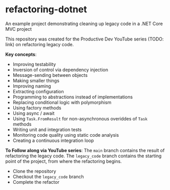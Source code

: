 # refactoring-dotnet

An example project demonstrating cleaning up legacy code in a .NET Core MVC project

This repository was created for the Productive Dev YouTube series (TODO: link) on refactoring legacy code.

__Key concepts__:

- Improving testability
- Inversion of control via dependency injection
- Message-sending between objects
- Making smaller things
- Improving naming
- Extracting configuration
- Programming to abstractions instead of implementations
- Replacing conditional logic with polymorphism
- Using factory methods
- Using async / await
- Using `Task.FromResult` for non-asynchronous overiddes of `Task` methods
- Writing unit and integration tests
- Monitoring code quality using static code analysis
- Creating a continuous integration loop

__To Follow along via YouTube series__:
The `main` branch contains the result of refactoring the legacy code.  The `legacy_code` branch contains the starting point of the project, from where the refactoring begins.

- Clone the repository
- Checkout the `legacy_code` branch
- Complete the refactor
